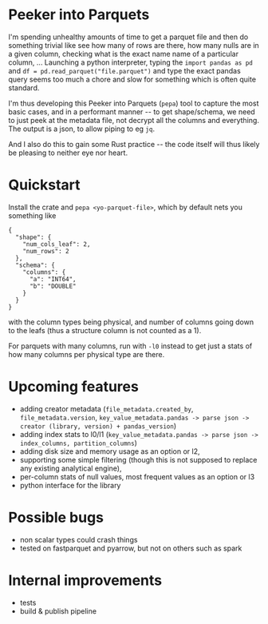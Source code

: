 # Peeker into Parquets

I'm spending unhealthy amounts of time to get a parquet file and then do something trivial like see how many of rows are there, how many nulls are in a given column, checking what is the exact name name of a particular column, ...
Launching a python interpreter, typing the `import pandas as pd` and `df = pd.read_parquet("file.parquet")` and type the exact pandas query seems too much a chore and slow for something which is often quite standard.

I'm thus developing this Peeker into Parquets (`pepa`) tool to capture the most basic cases, and in a performant manner -- to get shape/schema, we need to just peek at the metadata file, not decrypt all the columns and everything.
The output is a json, to allow piping to eg `jq`.

And I also do this to gain some Rust practice -- the code itself will thus likely be pleasing to neither eye nor heart.

# Quickstart

Install the crate and `pepa <yo-parquet-file>`, which by default nets you something like
```
{
  "shape": {
    "num_cols_leaf": 2,
    "num_rows": 2
  },
  "schema": {
    "columns": {
      "a": "INT64",
      "b": "DOUBLE"
    }
  }
}
```
with the column types being physical, and number of columns going down to the leafs (thus a structure column is not counted as a 1).

For parquets with many columns, run with `-l0` instead to get just a stats of how many columns per physical type are there.

# Upcoming features
 - adding creator metadata (`file_metadata.created_by`, `file_metadata.version`, `key_value_metadata.pandas -> parse json -> creator (library, version) + pandas_version`)
 - adding index stats to l0/l1 (`key_value_metadata.pandas -> parse json -> index_columns, partition_columns`)
 - adding disk size and memory usage as an option or l2,
 - supporting some simple filtering (though this is not supposed to replace any existing analytical engine),
 - per-column stats of null values, most frequent values as an option or l3
 - python interface for the library

# Possible bugs
 - non scalar types could crash things
 - tested on fastparquet and pyarrow, but not on others such as spark

# Internal improvements
 - tests
 - build & publish pipeline
